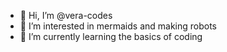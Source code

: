 - 👋 Hi, I’m @vera-codes
- 👀 I’m interested in mermaids and making robots 
- 🌱 I’m currently learning the basics of coding

<!---
vera-codes/vera-codes is a ✨ special ✨ repository because its `README.md` (this file) appears on your GitHub profile.
You can click the Preview link to take a look at your changes.
--->
